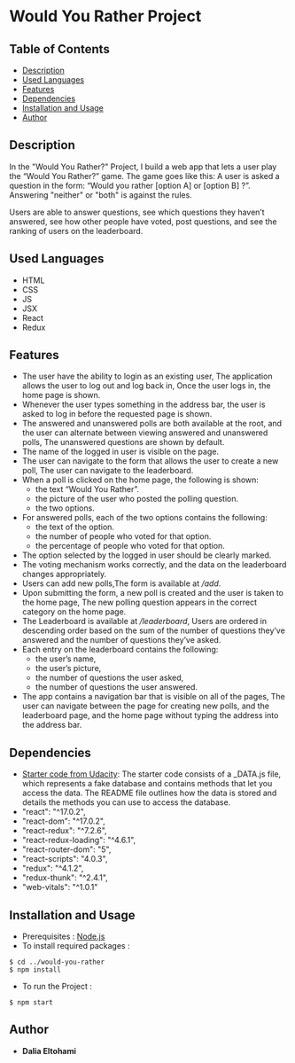 # Would You Rather Project

## Table of Contents

* [Description](#Description)
* [Used Languages](#used-languages)
* [Features](#features)
* [Dependencies](#dependencies)
* [Installation and Usage](#installation-and-usage)
* [Author](#author)

## Description

In the "Would You Rather?" Project, I build a web app that lets a user play the “Would You Rather?” game. The game goes like this: A user is asked a question in the form: “Would you rather [option A] or [option B] ?”. Answering "neither" or "both" is against the rules.

Users are able to answer questions, see which questions they haven’t answered, see how other people have voted, post questions, and see the ranking of users on the leaderboard.


## Used Languages 
- HTML
- CSS
- JS
- JSX
- React
- Redux

## Features
- The user have the ability to login as an existing user, The application allows the user to log out and log back in, Once the user logs in, the home page is shown.
- Whenever the user types something in the address bar, the user is asked to log in before the requested page is shown.
- The answered and unanswered polls are both available at the root, and the user can alternate between viewing answered and unanswered polls, The unanswered questions are shown   by default.
- The name of the logged in user is visible on the page.
- The user can navigate to the form that allows the user to create a new poll, The user can navigate to the leaderboard.
- When a poll is clicked on the home page, the following is shown:
    - the text “Would You Rather”.
    - the picture of the user who posted the polling question.
    - the two options.
- For answered polls, each of the two options contains the following:
    - the text of the option.
    - the number of people who voted for that option.
    - the percentage of people who voted for that option.
- The option selected by the logged in user should be clearly marked.
- The voting mechanism works correctly, and the data on the leaderboard changes appropriately.
- Users can add new polls,The form is available at */add*.
- Upon submitting the form, a new poll is created and the user is taken to the home page, The new polling question appears in the correct category on the home page.
- The Leaderboard is available at */leaderboard*, Users are ordered in descending order based on the sum of the number of questions they’ve answered and the number of questions   they’ve asked.
- Each entry on the leaderboard contains the following:
    - the user’s name,
    - the user’s picture,
    - the number of questions the user asked,
    - the number of questions the user answered.
- The app contains a navigation bar that is visible on all of the pages, The user can navigate between the page for creating new polls, and the leaderboard page, and the home     page without typing the address into the address bar.


## Dependencies
- [Starter code from Udacity](https://github.com/udacity/reactnd-project-would-you-rather-starter): The starter code consists of a _DATA.js file, which represents a fake           database and contains methods that let you access the data. The README file outlines how the data is stored and details the methods you can use to access the database.
-  "react": "^17.0.2",
-  "react-dom": "^17.0.2",
-  "react-redux": "^7.2.6",
-  "react-redux-loading": "^4.6.1",
-  "react-router-dom": "5",
-  "react-scripts": "4.0.3",
-  "redux": "^4.1.2",
-  "redux-thunk": "^2.4.1",
-  "web-vitals": "^1.0.1"


## Installation and Usage
- Prerequisites : [Node.js](https://nodejs.org/en/download/)
- To install required packages : 
```
$ cd ../would-you-rather
$ npm install
```
- To run the Project :
```
$ npm start
```

## Author
- **Dalia Eltohami**

